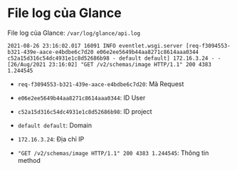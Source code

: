 # File log của Glance

File log của Glance: `/var/log/glance/api.log`

```
2021-08-26 23:16:02.017 16091 INFO eventlet.wsgi.server [req-f3094553-b321-439e-aace-e4bdbe6c7d20 e06e2ee5649b44aa8271c8614aaa0344 c52a15d316c54dc4931e1c8d52686b98 - default default] 172.16.3.24 - - [26/Aug/2021 23:16:02] "GET /v2/schemas/image HTTP/1.1" 200 4383 1.244545
```

- `req-f3094553-b321-439e-aace-e4bdbe6c7d20`: Mã Request

- `e06e2ee5649b44aa8271c8614aaa0344`: ID User

- `c52a15d316c54dc4931e1c8d52686b98`: ID project

- `default default`: Domain

- `172.16.3.24`: Địa chỉ IP

- `"GET /v2/schemas/image HTTP/1.1" 200 4383 1.244545`: Thông tin method